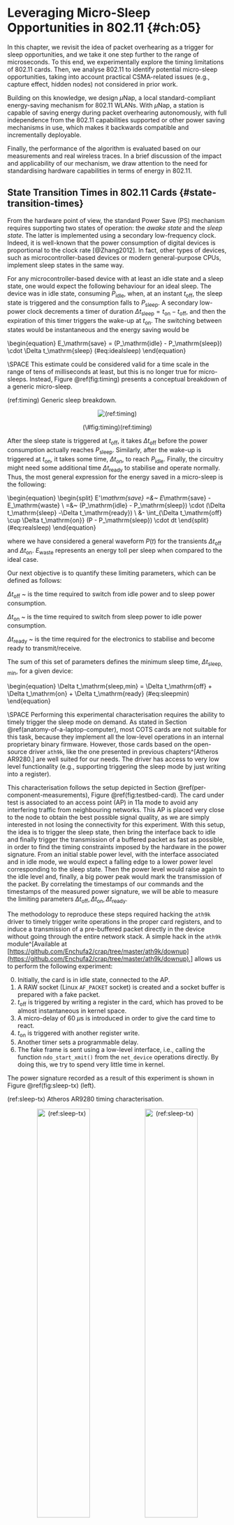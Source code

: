 
# Leveraging Micro-Sleep Opportunities in 802.11 {#ch:05}

<span class="newthought">In this chapter</span>, we revisit the idea of packet overhearing as a trigger for sleep opportunities, and we take it one step further to the range of microseconds. To this end, we experimentally explore the timing limitations of 802.11 cards. Then, we analyse 802.11 to identify potential micro-sleep opportunities, taking into account practical CSMA-related issues (e.g., capture effect, hidden nodes) not considered in prior work.

Building on this knowledge, we design $\mu$Nap, a local standard-compliant energy-saving mechanism for 802.11 WLANs. With $\mu$Nap, a station is capable of saving energy during packet overhearing autonomously, with full independence from the 802.11 capabilities supported or other power saving mechanisms in use, which makes it backwards compatible and incrementally deployable.

Finally, the performance of the algorithm is evaluated based on our measurements and real wireless traces. In a brief discussion of the impact and applicability of our mechanism, we draw attention to the need for standardising hardware capabilities in terms of energy in 802.11.

## State Transition Times in 802.11 Cards {#state-transition-times}

From the hardware point of view, the standard Power Save (PS) mechanism requires supporting two states of operation: the *awake state* and the *sleep state*. The latter is implemented using a secondary low-frequency clock. Indeed, it is well-known that the power consumption of digital devices is proportional to the clock rate [@Zhang2012]. In fact, other types of devices, such as microcontroller-based devices or modern general-purpose CPUs, implement sleep states in the same way.

For any microcontroller-based device with at least an idle state and a sleep state, one would expect the following behaviour for an ideal sleep. The device was in idle state, consuming $P_\mathrm{idle}$, when, at an instant $t_\mathrm{off}$, the sleep state is triggered and the consumption falls to $P_\mathrm{sleep}$. A secondary low-power clock decrements a timer of duration $\Delta t_\mathrm{sleep} = t_\mathrm{on} - t_\mathrm{off}$, and then the expiration of this timer triggers the wake-up at $t_\mathrm{on}$. The switching between states would be instantaneous and the energy saving would be

\begin{equation}
 E_\mathrm{save} = (P_\mathrm{idle} - P_\mathrm{sleep}) \cdot \Delta t_\mathrm{sleep}
 (\#eq:idealsleep)
\end{equation}

\SPACE
This estimate could be considered valid for a time scale in the range of tens of milliseconds at least, but this is no longer true for micro-sleeps. Instead, Figure \@ref(fig:timing) presents a conceptual breakdown of a generic micro-sleep.

(ref:timing) Generic sleep breakdown.

<div class="figure" style="text-align: center">
<img src="img/05/timing.png" alt="(ref:timing)"  />
<p class="caption">(\#fig:timing)(ref:timing)</p>
</div>

After the sleep state is triggered at $t_\mathrm{off}$, it takes $\Delta t_\mathrm{off}$ before the power consumption actually reaches $P_\mathrm{sleep}$. Similarly, after the wake-up is triggered at $t_\mathrm{on}$, it takes some time, $\Delta t_\mathrm{on}$, to reach $P_\mathrm{idle}$. Finally, the circuitry might need some additional time $\Delta t_\mathrm{ready}$ to stabilise and operate normally. Thus, the most general expression for the energy saved in a micro-sleep is the following:

\begin{equation}
\begin{split}
 E'_\mathrm{save} =&~ E_\mathrm{save} - E_\mathrm{waste} \\
 =&~ (P_\mathrm{idle} - P_\mathrm{sleep}) \cdot (\Delta t_\mathrm{sleep} -\Delta t_\mathrm{ready}) \\
 &- \int_{\Delta t_\mathrm{off} \cup \Delta t_\mathrm{on}} (P - P_\mathrm{sleep}) \cdot dt
\end{split}
(\#eq:realsleep)
\end{equation}

where we have considered a general waveform $P(t)$ for the transients $\Delta t_\mathrm{off}$ and $\Delta t_\mathrm{on}$. $E_\mathrm{waste}$ represents an energy toll per sleep when compared to the ideal case.

<span class="newthought">Our next objective</span> is to quantify these limiting parameters, which can be defined as follows:

$\Delta t_\mathrm{off}$
  ~ is the time required to switch from idle power and to sleep power consumption.
  
$\Delta t_\mathrm{on}$
  ~ is the time required to switch from sleep power to idle power consumption.
  
$\Delta t_\mathrm{ready}$
  ~ is the time required for the electronics to stabilise and become ready to transmit/receive.

The sum of this set of parameters defines the minimum sleep time, $\Delta t_\mathrm{sleep,min}$, for a given device:

\begin{equation}
 \Delta t_\mathrm{sleep,min} = \Delta t_\mathrm{off} + \Delta t_\mathrm{on} + \Delta t_\mathrm{ready}
 (\#eq:sleepmin)
\end{equation}

\SPACE
Performing this experimental characterisation requires the ability to timely trigger the sleep mode on demand. As stated in Section \@ref(anatomy-of-a-laptop-computer), most COTS cards are not suitable for this task, because they implement all the low-level operations in an internal proprietary binary firmware. However, those cards based on the open-source driver `ath9k`, like the one presented in previous chapters^[Atheros AR9280.] are well suited for our needs. The driver has access to very low level functionality (e.g., supporting triggering the sleep mode by just writing into a register).

<span class="newthought">This characterisation</span> follows the setup depicted in Section \@ref(per-component-measurements), Figure \@ref(fig:testbed-card). The card under test is associated to an access point (AP) in 11a mode to avoid any interfering traffic from neighbouring networks. This AP is placed very close to the node to obtain the best possible signal quality, as we are simply interested in not losing the connectivity for this experiment. With this setup, the idea is to trigger the sleep state, then bring the interface back to idle and finally trigger the transmission of a buffered packet as fast as possible, in order to find the timing constraints imposed by the hardware in the power signature. From an initial stable power level, with the interface associated and in idle mode, we would expect a falling edge to a lower power level corresponding to the sleep state. Then the power level would raise again to the idle level and, finally, a big power peak would mark the transmission of the packet. By correlating the timestamps of our commands and the timestamps of the measured power signature, we will be able to measure the limiting parameters $\Delta t_\mathrm{off}, \Delta t_\mathrm{on}, \Delta t_\mathrm{ready}$. 

The methodology to reproduce these steps required hacking the `ath9k` driver to timely trigger write operations in the proper card registers, and to induce a transmission of a pre-buffered packet directly in the device without going through the entire network stack. A simple hack in the `ath9k` module^[Available at [https://github.com/Enchufa2/crap/tree/master/ath9k/downup](https://github.com/Enchufa2/crap/tree/master/ath9k/downup).] allows us to perform the following experiment:

0. Initially, the card is in idle state, connected to the AP.
1. A RAW socket (Linux `AF_PACKET` socket) is created and a socket buffer is prepared with a fake packet.
2. $t_\mathrm{off}$ is triggered by writing a register in the card, which has proved to be almost instantaneous in kernel space.
3. A micro-delay of 60 $\mu$s is introduced in order to give the card time to react.
4. $t_\mathrm{on}$ is triggered with another register write.
5. Another timer sets a programmable delay.
6. The fake frame is sent using a low-level interface, i.e., calling the function `ndo_start_xmit()` from the `net_device` operations directly. By doing this, we try to spend very little time in kernel.

The power signature recorded as a result of this experiment is shown in Figure \@ref(fig:sleep-tx) (left).

(ref:sleep-tx) Atheros AR9280 timing characterisation.

<div class="figure" style="text-align: center">
<img src="05-unap_files/figure-html/sleep-tx-1.png" alt="(ref:sleep-tx)" width="49%" /><img src="05-unap_files/figure-html/sleep-tx-2.png" alt="(ref:sleep-tx)" width="49%" />
<p class="caption">(\#fig:sleep-tx)(ref:sleep-tx)</p>
</div>

As we can see, the card spends $\Delta t_\mathrm{off} = 50$ $\mu$s consuming $P_\mathrm{idle}$ and then it switches off to $P_\mathrm{sleep}$ in only 10 $\mu$s. Then, $t_\mathrm{on}$ is triggered. Similarly, the card spends $\Delta t_\mathrm{on} = 50$ $\mu$s consuming $P_\mathrm{sleep}$ and it wakes up almost instantaneously. Note that the transmission of the packet is triggered right after the $t_\mathrm{on}$ event and the frame spends very little time at the kernel (the time spent in kernel corresponds to the width of the rectangle labelled as `start_xmit` in the graph). Nonetheless, the card sends the packet 200 $\mu$s after returning to idle, even though the frame was ready for transmission much earlier.

To understand the reasons for the delay in the frame transmission observed above, we performed an experiment in which frame transmissions were triggered at different points in time by introducing different delays between the $t_\mathrm{on}$ and `start_xmit` events. Figure \@ref(fig:sleep-tx) (right) shows that the card starts transmitting always in the same instant whenever the kernel triggers the transmission within the first 250 $\mu$s right after the $t_\mathrm{on}$ event (lines 0 and 200). Otherwise, the card starts transmitting almost instantaneously (line 350). This experiments demonstrate that the device needs $\Delta t_\mathrm{ready} = 200$ $\mu$s to get ready to transmit/receive after returning to idle.

<span class="newthought">Summing up</span>, our experiments show that, if we want to bring this card to sleep during a certain time $\Delta t_\mathrm{sleep}$, we should take into account that it requires a minimum sleep time $\Delta t_\mathrm{sleep,min}=300$ $\mu$s. Therefore, $\Delta t_\mathrm{sleep} \geq \Delta t_\mathrm{sleep,min}$ must be satisfied, and we must program the $t_\mathrm{on}$ interrupt to be triggered $\Delta t_\mathrm{on} + \Delta t_\mathrm{ready}=250$ $\mu$s before the end of the sleep. Note also that the card wastes a fixed time $\Delta t_\mathrm{waste}$ consuming $P_\mathrm{idle}$:

\begin{equation}
 \Delta t_\mathrm{waste} = \Delta t_\mathrm{off} + \Delta t_\mathrm{ready}
 (\#eq:twaste)
\end{equation}

which is equal to 250 $\mu$s also. Thus, the total time in sleep state is $\Delta t_\mathrm{sleep} - \Delta t_\mathrm{waste}$, and the energy toll from Equation \@ref(eq:realsleep) can be simplified as follows:

\begin{equation}
 E_\mathrm{waste} \approx (P_\mathrm{idle} - P_\mathrm{sleep})\cdot\Delta t_\mathrm{waste}
 (\#eq:Ewaste)
\end{equation}

## Protocol Analysis and Practical Issues

The key idea of this chapter is to put the interface to sleep during packet overhearing while meeting the constraint $\Delta t_\mathrm{sleep,min}$ identified in the previous section. Additionally, such a mechanism should be local in order to be incrementally deployable, standard-compliant, and should take into account real-world practical issues. For this purpose, we first identify potential micro-sleep opportunities in 802.11, and explore well-known practical issues of WLAN networks that had not been addressed by previous energy-saving schemes.

### Identifying Potential Micro-Sleep Opportunities

Due to the CSMA mechanism, an 802.11 station (STA) receives every single frame from its Service Set Identifier (SSID) or from others in the same channel (even some frames from overlapping channels). Upon receiving a frame, a STA checks the Frame Check Sequence (FCS) for errors and then, and only after having received the entire frame, it discards the frame if it is not the recipient. In 802.11 terminology, this is called *packet overhearing*. Since packet overhearing consumes the power corresponding to a full packet reception that is not intended for the station, it represents a source of inefficiency. Thus, we could avoid this unnecessary power consumption by triggering micro-sleeps that bring the wireless card to a low-energy state.

Indeed, the Physical Layer Convergence Procedure (PLCP) carries the necessary information (rate and length) to know the duration of the PLCP Service Data Unit (PSDU), which consists of a MAC frame or an aggregate of frames. And the first 10 bytes of a MAC frame indicate the intended receiver, so a frame could be discarded very early, and the station could be brought to sleep if the hardware allows for such a short sleeping time. Therefore, the most naive micro-sleep mechanism could determine, given the constraint $\Delta t_\mathrm{sleep,min}$, whether the interface could be switched off in a frame-by-frame basis. And additionally, this behaviour can be further improved by leveraging the 802.11 virtual carrier-sensing mechanism. 

Virtual carrier-sensing allows STAs not only to seize the channel for a single transmission, but also to signal a longer exchange with another STA. For instance, this exchange can include the acknowledgement sent by the receiver, or multiple frames from a station in a single transmission opportunity (TXOP). MAC frames carry a duration value that updates the Network Allocation Vector (NAV), which is a counter indicating how much time the channel will be busy due to the exchange of frames triggered by the current frame. This duration field is, for our benefit, enclosed in the first 10 bytes of the MAC header too. Therefore, the NAV could be exploited to obtain substantial gains in terms of energy. 

<span class="newthought">In order to unveil</span> potential sleeping opportunities within the different states of operation in 802.11, first of all we review the setting of the NAV. 802.11 comprises two families of channel access methods. Within the legacy methods, the Distributed Coordination Function (DCF) is the basic mechanism with which all STAs contend employing CMSA/CA with binary exponential backoff. In this scheme, the duration value provides single protection: the setting of the NAV value is such that protects up to the end of one frame (data, management) plus any additional overhead (control frames)^[For instance, this could be the ACK following a data frame or the CTS + data + ACK following an RTS.].

When the Point Coordination Function (PCF) is used, time between beacons is rigidly divided into contention and contention-free periods (CP and CFP, respectively). The AP starts the CFP by setting the duration value in the beacon to its maximum value^[Which is 32 768; see @80211 [Table 8-3] for further details about the duration/ID field encoding]. Then, it coordinates the communication by sending CF-Poll frames to each STA. As a consequence, a STA cannot use the NAV to sleep during the CFP, because it must remain CF-pollable, but it still can doze during each individual packet transmission. In the CP, DCF is used.

802.11e introduces traffic categories (TC), the concept of TXOP, and a new family of access methods called Hybrid Coordination Function (HCF), which includes the Enhanced Distributed Channel Access (EDCA) and the HCF Controlled Channel Access (HCCA). These two methods are the QoS-aware versions of DCF and PCF respectively.

Under EDCA, there are two classes of duration values: single protection, as in DCF, and multiple protection, where the NAV protects up to the end of a sequence of frames within the same TXOP. By setting the appropriate TC, any STA may start a TXOP, which is zero for background and best-effort traffic, and of several milliseconds for video and audio traffic as defined in the standard^[See @80211 [Table 8-105].]. A non-zero TXOP may be used for dozing, as 11ac does, but these are long sleeps and the AP needs to support this feature, because a TXOP may be truncated at any moment with a CF-End frame, and it must keep buffering any frame directed to any 11ac dozing STA until the NAV set at the start of the TXOP has expired.

HCCA works similarly to PCF, but under HCCA, the CFP can be started at almost any time. In the CFP, when the AP sends a CF-poll to a STA, it sets the NAV of other STAs for an amount equal to the TXOP. Nevertheless, the AP may reclaim the TXOP if it ends too early (e.g., the STA has nothing to transmit) by resetting the NAV of other STAs with another CF-Poll. Again, the NAV cannot be locally exploited to perform energy saving during a CFP.

Finally, there is another special case in which the NAV cannot be exploited either. 802.11g was designed to bring the advantages of 11a to the 2.4 GHz band. In order to interoperate with older 11b deployments, it introduces CTS-to-self frames (also used by more recent amendments such as 11n and 11ac). These are standard CTS frames, transmitted at a legacy rate and not preceded by an RTS, that are sent by a certain STA to itself to seize the channel before sending a data frame. In this case, the other STAs cannot know which will be the destination of the next frame. Therefore, they should not use the duration field of a CTS for dozing.

### Impact of Capture Effect

It is well-known that a high-power transmission can totally blind another one with a lower SNR. Theoretically, two STAs seizing the channel at the same time yields a collision. However, in practice, if the power ratio is sufficiently high, a wireless card is able to decode the high-power frame without error, thus ignoring the other transmission. This is called *capture effect*, and although not described by the standard, it must be taken into account as it is present in real deployments.

According to @Lee2007\cite{Lee2007}, there are two types of capture effect depending on the order of the frames: if the high-power frame comes first, it is called *first* capture effect; otherwise, it is called *second* capture effect. The first one is equivalent to receiving a frame and some noise after it, and then it has no impact in our analysis. In the second capture effect, the receiving STA stops decoding the PLCP of the low-power frame and switches to another with higher power. If the latter arrives *before* a power-saving mechanism makes the decision to go to sleep, the mechanism introduces no misbehaviour.

However, @Lee2007 suggests that a high-power transmission could blind a low-power one *at any time*, even when the actual data transmission has begun. This is called *Message in Message* (MIM) in the literature [@mim1;@mim2], and it could negatively impact the performance of an interface implementing an energy-efficiency mechanism based on packet overhearing. In the following, we will provide new experimental evidence supporting that this issue still holds in modern wireless cards.

<span class="newthought">We evaluated</span> the properties of the MIM effect with an experimental setup consisting of a card under test, a brand new 802.11ac three-stream Qualcomm Atheros QCA988x card, and three additional helper nodes. These are equipped with Broadcom KBFG4318 802.11g cards, whose behaviour can be changed with the open-source firmware OpenFWWF [@openfwwfweb]. We disable the carrier sensing and back-off mechanisms so that we can decide the departure time of every transmitted frame with 1 $\mu$s granularity with respect to the internal 1MHz clock.

(ref:secondcapture) Measurement setup for the MIM effect.

<div class="figure" style="text-align: center">
<img src="img/05/testbed-francesco.png" alt="(ref:secondcapture)" width="50%" />
<p class="caption">(\#fig:secondcapture)(ref:secondcapture)</p>
</div>

Figure \@ref(fig:secondcapture) depicts the measurement setup, which consists of a node equipped with our Atheros card under test (*ath*), a synchronization (Sync) node, a *high energy* (HE) node and a *low energy* (LE) node. These two HE and LE nodes were manually carried around at different distances with respect to the *ath* node until we reached the desired power levels.

The Sync node transmits 80-byte long beacon-like frames periodically at 48 Mbps, one beacon every 8192 $\mu$s: the time among consecutive beacons is divided in 8 schedules of 1024 $\mu$s. Inside each schedule, time is additionally divided into 64 micro-slots of 16  $\mu$s. We then program the firmware of the HE and LE nodes to use the beacon-like frames for keeping their clocks synchronised and to transmit a single frame (138-$\mu$s long) per schedule starting at a specific micro-slot. This allows us to always start the transmission of the *low energy* frame from the LE node before the *high energy* frame from the HE node, and to configure the exact delay $\Delta t$ as a multiple of the micro-slot duration. 

For instance, we set up a $\Delta t = 32$ $\mu$s by configuring LE node to transmit at slot 15, HE node at slot 17. By moving LE node away from the *ath* node while the HE node is always close, we are able to control the relative power difference $\Delta P$ received by the *ath* node between frames coming from the LE and HE nodes. With the configured timings, we are able to replicate the reception experiment at the *ath* node approximately 976 times per second, thus collecting meaningful statistics in seconds. 

<table>
<caption>(\#tab:secondcapturet)Message-in-message effect.</caption>
 <thead>
<tr>
<th style="border-bottom:hidden" colspan="2"></th>
<th style="border-bottom:hidden; padding-bottom:0; padding-left:3px;padding-right:3px;text-align: center; " colspan="2"><div style="border-bottom: 1px solid #ddd; padding-bottom: 5px; ">LE frames</div></th>
<th style="border-bottom:hidden; padding-bottom:0; padding-left:3px;padding-right:3px;text-align: center; " colspan="2"><div style="border-bottom: 1px solid #ddd; padding-bottom: 5px; ">HE frames</div></th>
</tr>
  <tr>
   <th style="text-align:center;"> $\Delta P$ [dB] </th>
   <th style="text-align:right;"> $\Delta t$ [$\mu$s] </th>
   <th style="text-align:right;"> $\%$ rx </th>
   <th style="text-align:right;"> $\%$ err </th>
   <th style="text-align:right;"> $\%$ rx </th>
   <th style="text-align:right;"> $\%$ err </th>
  </tr>
 </thead>
<tbody>
  <tr>
   <td style="text-align:center;vertical-align: middle !important;" rowspan="5"> $\leq$ 5 </td>
   <td style="text-align:right;"> 0 </td>
   <td style="text-align:right;"> 0.04 </td>
   <td style="text-align:right;"> 50.00 </td>
   <td style="text-align:right;"> 92.00 </td>
   <td style="text-align:right;"> 17.67 </td>
  </tr>
  <tr>
   
   <td style="text-align:right;"> 16 </td>
   <td style="text-align:right;"> 0.40 </td>
   <td style="text-align:right;"> 0.00 </td>
   <td style="text-align:right;"> 2.15 </td>
   <td style="text-align:right;"> 0.00 </td>
  </tr>
  <tr>
   
   <td style="text-align:right;"> 32 </td>
   <td style="text-align:right;"> 99.32 </td>
   <td style="text-align:right;"> 99.96 </td>
   <td style="text-align:right;"> 0.24 </td>
   <td style="text-align:right;"> 0.00 </td>
  </tr>
  <tr>
   
   <td style="text-align:right;"> $\geq$ 48 </td>
   <td style="text-align:right;"> 99.10 </td>
   <td style="text-align:right;"> 99.75 </td>
   <td style="text-align:right;"> 0.34 </td>
   <td style="text-align:right;"> 0.00 </td>
  </tr>
  <tr>
   
   <td style="text-align:right;"> $\geq$ 144 </td>
   <td style="text-align:right;"> 98.94 </td>
   <td style="text-align:right;"> 0.00 </td>
   <td style="text-align:right;"> 97.32 </td>
   <td style="text-align:right;"> 0.00 </td>
  </tr>
  <tr>
   <td style="text-align:center;vertical-align: middle !important;" rowspan="7"> $\geq$ 35 </td>
   <td style="text-align:right;"> 0 </td>
   <td style="text-align:right;"> 0.18 </td>
   <td style="text-align:right;"> 0.00 </td>
   <td style="text-align:right;"> 99.37 </td>
   <td style="text-align:right;"> 0.00 </td>
  </tr>
  <tr>
   
   <td style="text-align:right;"> 16 </td>
   <td style="text-align:right;"> 0.37 </td>
   <td style="text-align:right;"> 1.11 </td>
   <td style="text-align:right;"> 91.87 </td>
   <td style="text-align:right;"> 0.00 </td>
  </tr>
  <tr>
   
   <td style="text-align:right;"> 32 </td>
   <td style="text-align:right;"> 0.39 </td>
   <td style="text-align:right;"> 78.95 </td>
   <td style="text-align:right;"> 89.89 </td>
   <td style="text-align:right;"> 0.00 </td>
  </tr>
  <tr>
   
   <td style="text-align:right;"> 48 </td>
   <td style="text-align:right;"> 1.54 </td>
   <td style="text-align:right;"> 68.00 </td>
   <td style="text-align:right;"> 95.58 </td>
   <td style="text-align:right;"> 0.00 </td>
  </tr>
  <tr>
   
   <td style="text-align:right;"> 64 </td>
   <td style="text-align:right;"> 3.22 </td>
   <td style="text-align:right;"> 98.73 </td>
   <td style="text-align:right;"> 89.83 </td>
   <td style="text-align:right;"> 0.00 </td>
  </tr>
  <tr>
   
   <td style="text-align:right;"> 128 </td>
   <td style="text-align:right;"> 60.35 </td>
   <td style="text-align:right;"> 99.96 </td>
   <td style="text-align:right;"> 39.24 </td>
   <td style="text-align:right;"> 0.00 </td>
  </tr>
  <tr>
   
   <td style="text-align:right;"> $\geq$ 144 </td>
   <td style="text-align:right;"> 95.33 </td>
   <td style="text-align:right;"> 0.00 </td>
   <td style="text-align:right;"> 99.64 </td>
   <td style="text-align:right;"> 0.00 </td>
  </tr>
</tbody>
</table>

<span class="newthought">We obtained</span> the results shown in Table \@ref(tab:secondcapturet). When the energy gap is small ($\le$ 5 dB), the MIM effect never enters into play as we can see from the first part of Table \@ref(tab:secondcapturet). If the two frames are transmitted at the same time, then the QCA card receives the majority of the HE frames (92%) despite some of them are broken (17%); almost no LE frames are received. By increasing the delay to 16 $\mu$s, the QCA card stops working: the short delay means that the HE frame collide with the LE one at the PLCP level. The energy gap does not allow the QCA correlator to restart decoding a new PLCP and, in fact, only a few frames are sporadically received. Further increasing the delay allows the QCA card to correctly receive the PLCP preamble of the LE frame, but then the PDU decoding is affected by errors (e.g., delay set to 48 $\mu$s) because of collision. Finally, if the delay is high enough so that both frames fit into a schedule, the QCA card receives everything correctly ($\ge$ 144 $\mu$s).

When the energy gap exceeds a threshold (i.e., more than 35 dB), then the behaviour of the QCA card changes radically as we can see from the second part of Table \@ref(tab:secondcapturet): first, with no delay, all high energy frames are received (expected given that they overkill the others); second, when both frame types fit in the schedule, all of them are received, which confirms that the link between LE node and the QCA is still very good. But, unlike the previous case, HE frames are received regardless of the delay, which means that the correlator restarts decoding the PLCP of the second frame because of the higher energy, enough for distinguishing it from the first frame that simply turns into a negligible noise.

Thus, our experiments confirm that the MIM effect actually affects modern wireless cards, and therefore it should be taken into account in any micro-sleep strategy. Let us consider, for instance, a common infrastructure-based scenario in which certain STA receives low-power frames from a distant network in the same channel. If the AP does not see them, we are facing the hidden node problem. It is clear that none of these frames will be addressed to our STA, but, if it goes to sleep during these transmissions, it may lose potential high-power frames from its BSSID. Therefore, if we perform micro-sleeps under hidden node conditions, in some cases we may lose frames that we would receive otherwise thanks to the capture effect. The same situation may happen within the local BSSID (the low-power frames belong to the same network), but this is far more rare, as such a hidden node will become disconnected sooner or later.

<span class="newthought">In order to circumvent</span> these issues, a STA should only exploit micro-sleep opportunities arising from its own network. To discard packets originating from other networks, the algorithm looks at the BSSID in the receiver address within frames addressed to an AP. If the frame was sent by an AP, it only needs to read 6 additional bytes (in the worst case), which are included in the transmitter address. Even so, these additional bytes do not necessarily involve consuming more time, depending on the modulation. For instance, for OFDM 11ag rates, this leads to a time increase of 8 $\mu$s at 6 and 9 Mbps, 4 $\mu$s at 12, 18 and 36 Mbps, and no time increase at 24, 48 and 54 Mbps.

### Impact of Errors in the MAC Header

Taking decisions without checking the FCS (placed at the end of the frame) for errors or adding any protection mechanism may lead to performance degradation due to frame loss. This problem was firstly identified by @Balaji2010\cite{Balaji2010} and @Prasad2014\cite{Prasad2014} which, based on purely qualitative criteria, reached opposite conclusions. The first work advocates for the need for a new CRC to protect the header bits while the latter dismisses this need. This section is devoted to analyse quantitatively the impact of errors.

<span class="newthought">At a first stage</span>, we need to identify, field by field, which cases are capable of harming the performance of our algorithm due to frame loss. The duration/ID field (2 bytes) and the MAC addresses (6 bytes each) are an integral part of our algorithm. According to its encoding, the duration/ID field will be interpreted as an actual duration *if and only if the bit 15 is equal to 0*. Given that the bit 15 is the most significant one, this condition is equivalent to the value being smaller than 32 768. Therefore, we can distinguish the following cases in terms of the possible errors:

- *An error changes the bit 15 from 0 to 1*. The field will not be interpreted as a duration and hence we will not go to sleep. We will be missing an opportunity to save energy, but there will be no frame loss and, therefore, the network performance will not be affected.
- *An error changes the bit 15 from 1 to 0*. The field will be wrongly interpreted as a duration. The resulting *sleep* will be up to 33 ms longer than required, with the potential frame loss associated.
- *With the bit 15 equal to 0, an error affects the previous bits*. The resulting *sleep* will be shorter or longer that the real one. In the first case, we will be missing an opportunity to save energy; in the second case, there is again a potential frame loss.
 
Regarding the receiver address field, there exist the following potential issues:

- *A multicast address changes but remains multicast*. The frame will be received and discarded, i.e., the behaviour will be the same as with no error. Hence, it does not affect.
- *A unicast address changes to multicast*. The frame will be received and discarded after detecting the error. If the unicast frame was addressed to this host, it does not affect. If it was addressed to another host, we will be missing an opportunity to save energy.
- *A multicast address changes to unicast*. If the unicast frame is addressed to this host, it does not affect. If it is addressed to another host, we will save energy with a frame which would be otherwise received and discarded.
- *Another host's unicast address changes to your own*. This case is very unlikely. The frame will be received and discarded, so we will be missing an opportunity to save energy.
- *Your own unicast address changes to another's*. We will save energy with a frame otherwise received and discarded.

As for the transmission address field, this is checked as an additional protection against the undesirable effects of the already discussed intra-frame capture effect. If the local BSSID in a packet changes to another BSSID, we will be missing an opportunity to save energy. It is extremely unlikely that an error in this field could lead to frame loss: a frame from a foreign node (belonging to another BSSID and hidden to our AP) should contain an error that matches the local BSSID in the precise moment in which our AP tries to send us a frame^[Note that this frame might be received because of the MIM effect explained previously.].

Henceforth, we draw the following conclusions:

- Errors at the MAC addresses *do not produce frame loss*, because under no circumstances they imply frame loss. The only impact is that there will be several new opportunities to save energy and several others will be wasted.
- Errors at the duration/ID field, however, *may produce frame loss* due to frame loss in periods of time up to 33 ms. Also several energy-saving opportunities may be missed without yielding any frame loss.
- An error burst affecting both the duration/ID field and the receiver address may potentially change the latter in a way that the frame would be received (multicast bit set to 1) and discarded, and thus preventing the frame loss.

<span class="newthought">From the above</span>, we have that the only case that may yield performance degradation in terms of frame loss is when we have errors in the duration/ID field. In the following, we are going to analytically study and quantify the probability of frame loss in this case. For our analysis, we first consider statistically independent single-bit errors. Each bit is considered the outcome of a Bernoulli trial with a success probability equal to the bit error probability $p_{b}$. Thus, the number of bit errors, $X$, in certain field is given by a Binomial distribution $X\sim \operatorname{B}(N, p_b)$, where $N$ is the length of that field. 

With these assumptions, we can compute the probability of having more than one erroneous bit, $\Pr(X \geq 2)$, which is three-four orders of magnitude smaller than $p_b$ with realistic $p_b$ values. Therefore, we assume that we never have more than one bit error in the frame header, so the probability of receiving an erroneous duration value with a single-bit error, $p_{e,b}$, is the following:

\begin{equation}
 p_{e,b} \approx 1 - (1 - p_b)^{15} (\#eq:peb)
\end{equation}

\SPACE
However, not all the errors imply a duration value greater than the original one, but only those which convert a zero into a one. Let us call $\operatorname{Hw}(i)$ the Hamming weight, i.e., the number of ones in the binary representation of the integer $i$. The probability of an erroneous duration value greater than the original, $p_{eg,b}$, is the following:

\begin{equation}
 p_{eg,b}(i) = p_{e,b}\cdot \frac{15 -\operatorname{Hw}(i)}{15}
 (\#eq:pegb)
\end{equation}

which represents a fraction of the probability $p_{e,b}$ and depends on the original duration $i$ (before the error). 

In order to understand the implications of the above analysis in real networks, we have analysed the SIGCOMM'08 data set [@umd-sigcomm2008-2009-03-02] and gathered which duration values are the most common. In the light of the results depicted in Table \@ref(tab:duration), it seems reasonable to approximate $p_{eg,b}/p_{e,b} \approx 1$, because it is very likely that the resulting duration will be greater than the original. 

<table>
<caption>(\#tab:duration)Most frequent duration values.</caption>
 <thead>
  <tr>
   <th style="text-align:right;"> Duration </th>
   <th style="text-align:right;"> $\%$ </th>
   <th style="text-align:right;"> $p_{eg,b}/p_b$ </th>
   <th style="text-align:left;"> Cause </th>
  </tr>
 </thead>
<tbody>
  <tr>
   <td style="text-align:right;"> 44 </td>
   <td style="text-align:right;"> 62.17 </td>
   <td style="text-align:right;"> 0.88 </td>
   <td style="text-align:left;"> SIFS + ACK at 24 Mbps </td>
  </tr>
  <tr>
   <td style="text-align:right;"> 0 </td>
   <td style="text-align:right;"> 25.23 </td>
   <td style="text-align:right;"> 1.00 </td>
   <td style="text-align:left;"> Broadcast, multicast frames </td>
  </tr>
  <tr>
   <td style="text-align:right;"> 60 </td>
   <td style="text-align:right;"> 6.54 </td>
   <td style="text-align:right;"> 0.73 </td>
   <td style="text-align:left;"> SIFS + ACK at 6 Mbps </td>
  </tr>
  <tr>
   <td style="text-align:right;"> 48 </td>
   <td style="text-align:right;"> 5.82 </td>
   <td style="text-align:right;"> 0.87 </td>
   <td style="text-align:left;"> SIFS + ACK at 12 Mbps </td>
  </tr>
</tbody>
</table>

Finally, we can approximate $p_b$ by the BER and, based on the above data and considerations, the frame loss probability, $p_{\mathrm{loss}}$, due to an excessive sleep interval using a single-bit error model is the following:

\begin{equation}
 p_{\mathrm{loss}} = p_{eg,b} \approx p_{e,b} \approx 1 - (1 - \mathrm{BER})^{15}
 (\#eq:plossbit)
\end{equation}

\SPACE
<span class="newthought">This analysis assumes</span> independent errors. However, it is well known that errors typically occur in bursts. In order to understand the impact of error bursts in our scheme, we analyse a scenario with independent error bursts of length $X$ bits, where $X$ is a random variable. To this end, we use the Neyman-A contagious model [@neyman1939new], which has been successfully applied in telecommunications to describe burst error distributions^[E.g., by @s614, @becam1985validite and @irvin1991monitoring.]. This model assumes that both the bursts and the burst length are Poisson-distributed. Although assuming independency between errors in the same burst may not be accurate, it has been shown that the Neyman-A model performs well for short intervals [@cornaglia1996letter], which is our case.

The probability of having $k$ errors in an interval of $N$ bits, given the Neyman-A model, is the following:

\begin{equation}
 p_N(k) = \frac{\lambda_b^k}{k!}e^{-\lambda_B}\sum_{i=0}^\infty\frac{i^k}{i!}\lambda_B^i e^{-i\lambda_b}
 (\#eq:pNk)
\end{equation}

where

$\lambda_b$
  ~ is the average number of bits in a burst.
  
$\lambda_B$
  ~ $= Np_b/\lambda_b$ is the average number of bursts.

This can be transformed into a recursive formula with finite sums:

\begin{equation}
\begin{split}
 p_N(k) &= \frac{\lambda_B\lambda_b e^{-\lambda_b}}{k}\sum_{j=0}^{k-1} \frac{\lambda_b^j}{j!}p_N(k-1-j) \\
 p_N(0) &= e^{-\lambda_B\left(1-e^{-\lambda_b}\right)} 
\end{split}
(\#eq:pN0)
\end{equation}

\SPACE
Following the same reasoning as for the single-bit case, we can assume one burst at a time which will convert the duration value into a higher one. Then, the frame loss probability is the following:

\begin{equation}
 p_{\mathrm{loss}} = \sum_{k=1}^{15} p_{15}(k)
 (\#eq:plossburst)
\end{equation}

with parameters $\lambda_b$ and $p_b \approx \mathrm{BER}$.

Figure \@ref(fig:ploss) evaluates both error models as a function of BER. As expected, the single-bit error model is an upper bound for the error burst model and represents a worst-case scenario. At most, the frame loss probability is one order of magnitude higher than BER. Therefore, we conclude that the frame loss is negligible for reasonable BERs and, consequently, the limited benefit of an additional CRC does not compensate the issues.

(ref:ploss) Frame loss probability given a BER level.

<div class="figure" style="text-align: center">
<img src="05-unap_files/figure-html/ploss-1.png" alt="(ref:ploss)" width="480" />
<p class="caption">(\#fig:ploss)(ref:ploss)</p>
</div>


## $\mu$Nap Algorithm


In the following, we present $\mu$Nap, which builds upon the insights provided in previous sections and tries to save energy during the channel transmissions in which the STA is not involved. However, not all transmissions addressed to other stations are eligible for dozing, as the practical issues derived from the capture effect may incur in performance degradation. Therefore, the algorithm must check both the receiver as well as the transmitter address in the MAC header in order to determine whether the incoming frame is addressed to another station *and* it comes from within the same network.

If these conditions are met, a basic micro-sleep will last the duration of the rest of the incoming frame plus an inter-frame space (SIFS). Unfortunately, the long times required to bring an interface back and forth from sleep, as discovered in Section \@ref(state-transition-times), shows that this basic micro-sleep may not be long enough to be exploitable. Thus, the algorithm should take advantage of the NAV field whenever possible. Our previous analysis shows that this duration information stored in the NAV is not exploitable in every circumstance: the interface can leverage this additional time during CPs and it must avoid any NAV set by a CTS packet.

Finally, after a micro-sleep, two possible situations arise:

- The card wakes up at the end of a frame exchange. For instance, after a data + ACK exchange. In this case, all STAs should wait for a DIFS interval before contending again.
- The card wakes up in the middle of a frame exchange. For instance, see Figure \@ref(fig:fragments), where an RTS/CTS-based fragmented transmission is depicted.

(ref:fragments) RTS/CTS-based fragmented transmission example and $\mu$Nap's behaviour.

<div class="figure" style="text-align: center">
<img src="img/05/fragments.png" alt="(ref:fragments)"  />
<p class="caption">(\#fig:fragments)(ref:fragments)</p>
</div>
 
In the latter example, an RTS sets the NAV to the end of a fragment, and our algorithm triggers the sleep. This first fragment sets the NAV to the end of the second fragment, but it is not seen by the dozing STA. When the latter wakes up, it sees a SIFS period of silence and then the second fragment, which sets its NAV again and may trigger another sleep. This implies that the STA can doze for an additional SIFS, as Figure \@ref(fig:fragments) shows, and wait in idle state until a DIFS is completed before trying to contend again.

<span class="newthought">Based on the above</span>, Algorithm \@ref(fig:unap) describes the main loop of a wireless card's microcontroller that would implement our mechanism. When the first 16 bytes of the incoming frame are received, all the information needed to take the decision is available: the duration value ($\Delta t_\mathrm{NAV}$), the receiver address ($R_A$) and the transmitter address ($T_A$). The ability to stop a frame's reception at any point has been demonstrated to be feasible [@berger2014]. Note that MAC addresses can be efficiently compared in a streamed way, so that the first differing byte (if the first byte of the $R_A$ has the multicast bit set to zero, i.e., $R_A$ is unicast) triggers our sleep procedure (`Set_Sleep` in Algorithm \@ref(fig:unap)). In addition, the main loop should keep up to date a global variable ($C$) indicating whether the contention is currently allowed (CP) or not (CFP). This is straightforward, as every CFP starts and finishes with a beacon frame.

<div class="figure" style="text-align: center">
<img src="img/05/algorithm.svg" alt="$\mu$Nap implementation. Main loop modification to leverage micro-sleeps."  />
<p class="caption">(\#fig:unap)$\mu$Nap implementation. Main loop modification to leverage micro-sleeps.</p>
</div>

The `Set_Sleep` procedure takes as input the remaining time until the end of the incoming frame ($\Delta t_\mathrm{DATA}$) and the duration value ($\Delta t_\mathrm{NAV}$). The latter is used only if it is a valid duration value and a CP is active. Then, the card may doze during $\Delta t_\mathrm{sleep}$ (if this period is greater than $\Delta t_\mathrm{sleep,min}$), wait for a DIFS to complete and return to the main loop.

Finally, it is worth noting that this algorithm is deterministic, as it is based on a set of conditions to trigger the sleep procedure. It works locally with the information already available in the protocol headers, without incurring in any additional control overhead and without impacting the normal operation of 802.11. Specifically, our analytical study of the impact of errors in the first 16 bytes of the MAC header shows that the probability of performance degradation is comparable to the BER under normal channel conditions. Therefore, the overall performance in terms of throughput and delay is completely equivalent to normal 802.11.

\PSalgorithm{!h}{fig:unap}{$\mu$Nap implementation. Main loop modification to leverage micro-sleeps.}

\cleardoublepage

## Performance Evaluation

This section is devoted to evaluate the performance of $\mu$Nap. First, through trace-driven simulation, we show that $\mu$Nap significantly reduces the overhearing time and the energy consumption in a real network. Secondly, we analyse the impact of the timing constraints imposed by the hardware, which are specially bad in the case of the AR9280, and we discuss the applicability of $\mu$Nap in terms of those parameters and the evolution trends in the 802.11 standard.

### Evaluation with Real Traces

In the following, we conduct an evaluation to assess how much energy might be saved in a real network if all STAs implement $\mu$Nap using the AR9280. The reasons for this are twofold. On the one hand, the timing properties of this interface are particularly bad if we think of typical frame durations in 802.11, which means that many micro-sleep opportunities will be lost due to hardware constraints. On the other hand, it does not support newer standards that could potentially lead to longer micro-sleep opportunities through mechanisms such as frame aggregation. Therefore, an evaluation based on an 11a/g network and the AR9280 chip represents a worst case scenario for our algorithm.

For this purpose, we used 802.11a wireless traces with about 44 million packets, divided in 43 files, from the SIGCOMM'08 data set [@umd-sigcomm2008-2009-03-02]. The methodology followed to parse each trace file is as follows. Firstly, we discover all the STAs and APs present. Each STA is mapped into its BSSID and a bit array is developed in order to hold the status at each point in time (online or offline). It is hard to say when a certain STA is offline from a capture, because they almost always disappear without sending a disassociation frame. Thus, we use the default rule in `hostapd`, the daemon that implements the AP functionality in Linux: a STA is considered online if it transmitted a frame within the last 5 min.

Secondly, we measure the amount of time that each STA spends (without our algorithm) in the following states: transmission, reception, overhearing and idle. We consider that online STAs are always awake; i.e., even if a STA announces that it is going into PS mode, we ignore this announcement. We measure also the amount of time that each STA would spend (with our algorithm) in transmission, reception, overhearing, sleep and idle. Transmission and reception times match the previous case, as expected. As part of idle time, we account separately the wasted time in each micro-sleep as a consequence of hardware limitations (the fixed toll $\Delta t_\mathrm{waste}$). After this processing, there are a lot of duplicate unique identifiers (MAC addresses), i.e., STAs appearing in more than one trace file. Those entries are summarised by aggregating the time within each state.

<span class="newthought">At this point</span>, let us define the *activity* time as the sum of transmission, reception, overhearing, sleep and wasted time. We do not take into account the idle time since our goal is to understand how much power we can save in the periods of activity, which are the only ones that consume power in wireless transmissions (the scope of our mechanism). Using the definition above, we found that the majority of STAs reveals very little activity (they are connected for a few seconds and disappear). Therefore, we took the upper decile in terms of activity, thus obtaining the 42 more active STAs.

(ref:eval-agg) Normalised activity aggregation (left) and energy consumption aggregation (right) of all STAs.

<div class="figure" style="text-align: center">
<img src="05-unap_files/figure-html/eval-agg-1.png" alt="(ref:eval-agg)" width="49%" /><img src="05-unap_files/figure-html/eval-agg-2.png" alt="(ref:eval-agg)" width="49%" />
<p class="caption">(\#fig:eval-agg)(ref:eval-agg)</p>
</div>

The activity aggregation of all STAs is normalised and represented in Figure \@ref(fig:eval-agg) (left). Transmission (tx) and reception (rx) times are labelled as *common*, because STAs spend the same time transmitting and receiving both with and without our algorithm. It is clear that our mechanism effectively reduces the total overhearing (ov) time from a median of 70% to a 30% approximately (a 57% reduction). The card spends consistently less time in overhearing because this overhearing time difference, along with some idle (id) time from inter-frame spaces, turns into micro-sleeps, that is, sleep (sl) and wasted (wa) time.

This activity aggregation enables us to calculate the total energy consumption using the power values from the thorough characterisation presented in Section \@ref(characterisation-of-a-cots-device). Figure \@ref(fig:eval-agg) (right) depicts the energy consumption in units of mAh (assuming a typical 3.7-V battery). The energy savings overcome 1200 mAh even with the timing limitations of the AR9280 card, which (i) prevents the card from going to sleep when the overhearing time is not sufficiently long, and (ii) wastes a long fixed time in idle during each successful micro-sleep. This reduction amounts to a 21.4% of the energy spent in overhearing and a 15.8% of the total energy during the activity time, when the transmission and reception contributions are also considered.

(ref:eval-sta) Normalised activity (left) and energy consumption (right) per STA.

<div class="figure" style="text-align: center">
<img src="05-unap_files/figure-html/eval-sta-1.png" alt="(ref:eval-sta)" width="49%" /><img src="05-unap_files/figure-html/eval-sta-2.png" alt="(ref:eval-sta)" width="49%" />
<p class="caption">(\#fig:eval-sta)(ref:eval-sta)</p>
</div>

Figure \@ref(fig:eval-sta) provides a breakdown of the data by STA. The lower graph shows the activity breakdown per STA for our algorithm (transmission bars, in white, are very small). Overhearing time is reduced to a more or less constant fraction for all STAs (i.e., with the algorithm, the overhearing bars represent more or less a 30% of the total activity for all STAs), while less participative STAs (left part of the graph) spend more time sleeping. The upper graph shows the energy consumption per STA with our algorithm along with the energy-saving in dark gray, which is in the order of tens of mAh per STA.

### Impact of Timing Constraints

The performance gains of $\mu$Nap depend on the behaviour of the circuitry. Its capabilities, in terms of timing, determine the maximum savings that can be achieved. Particularly, each micro-sleep has an efficiency (in comparison to an ideal scheme in which the card stays in sleep state over the entire duration of the micro-sleep) given by

\begin{equation}
 \frac{E'_\mathrm{save}}{E_\mathrm{save}} = \frac{E_\mathrm{save} - E_\mathrm{waste}}{E_\mathrm{save}} \approx 1 - \frac{\Delta t_\mathrm{waste}}{\Delta t_\mathrm{sleep}}
 (\#eq:fracsave)
\end{equation}

which results from the combination of Equations \@ref(eq:idealsleep), \@ref(eq:realsleep) and \@ref(eq:Ewaste).

Figure \@ref(fig:savings) represents this sleep efficiency for the AR9280 card ($\Delta t_\mathrm{waste}=250$) along with other values. It is clear that an improvement of $\Delta t_\mathrm{waste}$ is fundamental to boost performance in short sleeps.

(ref:savings) Sleep efficiency $E'_\mathrm{save}/E_\mathrm{save}$ as $\Delta t_\mathrm{waste}$ decreases.

<div class="figure" style="text-align: center">
<img src="05-unap_files/figure-html/savings-1.png" alt="(ref:savings)" width="480" />
<p class="caption">(\#fig:savings)(ref:savings)</p>
</div>

Similarly, the constraint $\Delta t_\mathrm{sleep,min}$ limits the applicability of $\mu$Nap, especially in those cases where the NAV cannot be used to extend the micro-sleep. For instance, let us consider the more common case in 11a/b/g networks: the transmission of a frame (up to 1500 bytes long) plus the corresponding ACK. Then,

\begin{equation}
 \Delta t_\mathrm{sleep,min} \le \Delta t_\mathrm{DATA} + \Delta t_\mathrm{SIFS} + \Delta t_\mathrm{ACK} + \Delta t_\mathrm{SIFS} (\#eq:tsleepmin)
\end{equation}

and expanding the right side of the inequality,

\begin{equation*}
 \Delta t_\mathrm{sleep,min} \le \frac{8(14+l_\mathrm{min}+4)}{\lambda_\mathrm{DATA}} + \Delta t_\mathrm{PLCP} + \frac{8(14+2)}{\lambda_\mathrm{ACK}} + 2\Delta t_\mathrm{SIFS}
\end{equation*}

\SPACE
Here, we can find $l_\mathrm{min}$, which is the minimum amount of data (in bytes, and apart from the MAC header and the FCS) that a frame must contain in order to last $\Delta t_\mathrm{sleep,min}$. Based on this $l_\mathrm{min}$, Figure \@ref(fig:applicability) defines the applicability in 802.11a DCF in terms of frame sizes ($\le 1500$ bytes) that last $\Delta t_\mathrm{sleep,min}$ at least. Again, an improvement in $\Delta t_\mathrm{waste}$ would boost not only the energy saved per sleep, but also the general applicability defined in this way.

(ref:applicability) Algorithm applicability for common transmissions ($\le 1500$ bytes $+$ ACK) in 802.11a DCF mode.

<div class="figure" style="text-align: center">
<img src="05-unap_files/figure-html/applicability-1.png" alt="(ref:applicability)" width="787.2" />
<p class="caption">(\#fig:applicability)(ref:applicability)</p>
</div>

The applicability of $\mu$Nap may also be affected by the evolution of the standard. Particularly, 802.11n introduced, and 802.11ac followed, a series of changes enabling high and very high throughput respectively, up to Gigabit in the latter case. This improvement is largely based on MIMO and channel binding: multiple spatial and frequency streams. Nevertheless, a single 20-MHz spatial stream is more or less equivalent to 11ag. Some enhancements (shorter guard interval and coding enhancements) may boost the throughput of a single stream from 54 to 72 Mbps under optimum conditions. Yet it is also the case that the PLCP is much longer to accommodate the complexity of the new modulation coding schemes (MCSs). This overhead not only extends each transmission, but also encourages the use of frame aggregation. Thus, the increasing bandwidth, in current amendments or future ones, does not necessarily imply a shorter airtime in practice, and our algorithm is still valid. 

<span class="newthought">Reducing</span> PHY's timing requirements is essential to boost energy savings, but its feasibility should be further investigated. Nonetheless, there are some clues that suggest that there is plenty of room for improvement. In the first place, $\Delta t_\mathrm{off}$ and $\Delta t_\mathrm{on}$ should depend on the internal firmware implementation (i.e., the complexity of saving/restoring the state). Secondly, Figure \@ref(fig:sleep-tx) (left) indicates that a transmission is far more aggressive, in terms of a sudden power rise, than a return from sleep. From this standpoint, $\Delta t_\mathrm{ready} = 200$ $\mu$s would be a pessimistic estimate of the time required by the circuitry to stabilise. Last, but not least, the 802.3 standard goes beyond 802.11 and, albeit to a limited extent, it defines some timing parameters^[E.g., $\Delta t_\mathrm{w_{phy}}$ would be equivalent to our $\Delta t_\mathrm{on}+\Delta t_\mathrm{ready}$.] of the PHYs, which are in the range of tens of $\mu$s in the worst case^[See @8023 [Table 78-4]].

Due to these reasons, WiFi card manufacturers should push for a better power consumption behaviour, which is necessary to boost performance with the power-saving mechanism presented in this paper. Furthermore, it is necessary for the standardisation committees and the manufacturers to collaborate to agree on power consumption behaviour guidelines for the hardware (similarly to what has been done with 802.3). Indeed, strict timing parameters would allow researchers and developers to design more advanced power-saving schemes.

## Summary

Based on a thorough characterisation of the timing constraints and energy consumption of 802.11 interfaces, we have exhaustively analysed the micro-sleep opportunities that are available in current WLANs. We have unveiled the practical challenges of these opportunities, previously unnoticed in the literature, and, building on this knowledge, we have proposed $\mu$Nap [@contrib-05a;@contrib-05b] an energy-saving scheme that is orthogonal to the existing standard PS mechanisms. Unlike previous attempts, our scheme takes into account the non-zero time and energy required to move back and forth between the active and sleep states, and decides when to put the interface to sleep in order to make the most of these opportunities while avoiding frame losses.

We have demonstrated the feasibility of our approach using a robust methodology and high-precision instrumentation, showing that, despite the limitations of COTS hardware, the use of our scheme would result in a 57% reduction in the time spent in overhearing, thus leading to an energy saving of 15.8% of the activity time according to our trace-based simulation. Finally, based on these results, we have made the case for the strict specification of energy-related parameters of 802.11 hardware, which would enable the design of platform-agnostic energy-saving strategies.
